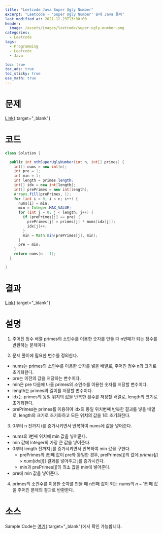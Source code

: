 ```yaml
---
title: "Leetcode Java Super Ugly Number"
excerpt: "Leetcode - 'Super Ugly Number' 문제 Java 풀이"
last_modified_at: 2021-12-23T13:00:00
header:
  image: /assets/images/leetcode/super-ugly-number.png
categories:
  - Leetcode
tags:
  - Programming
  - Leetcode
  - Java

toc: true
toc_ads: true
toc_sticky: true
use_math: true
---
```

# 문제
[Link](https://leetcode.com/problems/super-ugly-number/){:target="_blank"}

# 코드
```java
class Solution {

  public int nthSuperUglyNumber(int n, int[] primes) {
    int[] nums = new int[n];
    int pre = 1;
    int min = 1;
    int length = primes.length;
    int[] idx = new int[length];
    int[] prePrimes = new int[length];
    Arrays.fill(prePrimes, 1);
    for (int i = 0; i < n; i++) {
      nums[i] = min;
      min = Integer.MAX_VALUE;
      for (int j = 0; j < length; j++) {
        if (prePrimes[j] == pre) {
          prePrimes[j] = primes[j] * nums[idx[j]];
          idx[j]++;
        }
        min = Math.min(prePrimes[j], min);
      }
      pre = min;
    }
    return nums[n - 1];
  }

}
```

# 결과
[Link](https://leetcode.com/submissions/detail/605792815/){:target="_blank"}

# 설명
1. 주어진 정수 배열 primes의 소인수를 이용한 숫자를 만들 때 n번째가 되는 정수를 반환하는 문제이다.

2. 문제 풀이에 필요한 변수를 정의한다.
- nums는 primes의 소인수를 이용한 숫자를 넣을 배열로, 주어진 정수 n의 크기로 초기화한다.
- pre는 이전의 값을 저장하는 변수이다.
- min은 pre 다음에 나올 primes의 소인수를 이용한 숫자를 저장할 변수이다.
- length는 primes의 길이를 저장할 변수이다.
- idx는 primes의 동일 위치의 값을 반복한 횟수를 저장할 배열로, length의 크기로 초기화한다.
- prePrimes는 primes를 이용하여 idx의 동일 위치번쨰 반복한 결과를 넣을 배열로, length의 크기로 초기화하고 모든 위치의 값을 1로 초기화한다.

3. 0부터 n 전까지 i를 증가시키면서 반복하여 nums에 값을 넣어준다.
- nums의 i번째 위치에 min 값을 넣어준다.
- min 값에 Integer의 가장 큰 값을 넣어준다.
- 0부터 length 전까지 j를 증가시키면서 반복하여 min 값을 구한다.
  - prePrimes의 j번쨰 값이 pre와 동일한 경우, prePrimes[j]의 값에 $primes[j] \times num[idx[j]]$ 결과를 넣어주고 j를 증가시킨다.
  - min과 prePrimes[j]의 최소 값을 min에 넣어준다.
- pre에 min 값을 넣어준다.

4. primes의 소인수를 이용한 숫자를 만들 때 n번째 값이 되는 nums의 $n - 1$번째 값을 주어진 문제의 결과로 반환한다.

# 소스
Sample Code는 [여기](https://github.com/GracefulSoul/leetcode/blob/master/src/main/java/gracefulsoul/problems/SuperUglyNumber.java){:target="_blank"}에서 확인 가능합니다.